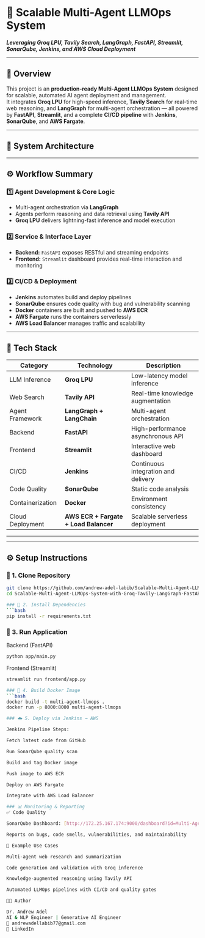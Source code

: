 # 🚀 Scalable Multi-Agent LLMOps System  
**_Leveraging Groq LPU, Tavily Search, LangGraph, FastAPI, Streamlit, SonarQube, Jenkins, and AWS Cloud Deployment_**

---

## 📘 Overview
This project is an **production-ready Multi-Agent LLMOps System** designed for scalable, automated AI agent deployment and management.  
It integrates **Groq LPU** for high-speed inference, **Tavily Search** for real-time web reasoning, and **LangGraph** for multi-agent orchestration — all powered by **FastAPI**, **Streamlit**, and a complete **CI/CD pipeline** with **Jenkins**, **SonarQube**, and **AWS Fargate**.

---

## 🧠 System Architecture


---

## ⚙️ Workflow Summary

### 1️⃣ Agent Development & Core Logic
- Multi-agent orchestration via **LangGraph**
- Agents perform reasoning and data retrieval using **Tavily API**
- **Groq LPU** delivers lightning-fast inference and model execution

### 2️⃣ Service & Interface Layer
- **Backend:** `FastAPI` exposes RESTful and streaming endpoints
- **Frontend:** `Streamlit` dashboard provides real-time interaction and monitoring

### 3️⃣ CI/CD & Deployment
- **Jenkins** automates build and deploy pipelines
- **SonarQube** ensures code quality with bug and vulnerability scanning
- **Docker** containers are built and pushed to **AWS ECR**
- **AWS Fargate** runs the containers serverlessly
- **AWS Load Balancer** manages traffic and scalability

---

## 🧰 Tech Stack

| Category | Technology | Description |
|-----------|-------------|-------------|
| LLM Inference | **Groq LPU** | Low-latency model inference |
| Web Search | **Tavily API** | Real-time knowledge augmentation |
| Agent Framework | **LangGraph + LangChain** | Multi-agent orchestration |
| Backend | **FastAPI** | High-performance asynchronous API |
| Frontend | **Streamlit** | Interactive web dashboard |
| CI/CD | **Jenkins** | Continuous integration and delivery |
| Code Quality | **SonarQube** | Static code analysis |
| Containerization | **Docker** | Environment consistency |
| Cloud Deployment | **AWS ECR + Fargate + Load Balancer** | Scalable serverless deployment |

---


---

## ⚙️ Setup Instructions

### 🧱 1. Clone Repository
```bash
git clone https://github.com/andrew-adel-labib/Scalable-Multi-Agent-LLMOps-System-with-Groq-Tavily-LangGraph-FastAPI-Streamlit-CICD-AWS-Deployment.git
cd Scalable-Multi-Agent-LLMOps-System-with-Groq-Tavily-LangGraph-FastAPI-Streamlit-CICD-AWS-Deployment

### 🐍 2. Install Dependencies
```bash
pip install -r requirements.txt
```
### 🧩 3. Run Application
Backend (FastAPI)
```bash
python app/main.py
```
Frontend (Streamlit)
```bash
streamlit run frontend/app.py

### 🐳 4. Build Docker Image
```bash
docker build -t multi-agent-llmops .
docker run -p 8000:8000 multi-agent-llmops

### ☁️ 5. Deploy via Jenkins → AWS

Jenkins Pipeline Steps:

Fetch latest code from GitHub

Run SonarQube quality scan

Build and tag Docker image

Push image to AWS ECR

Deploy on AWS Fargate

Integrate with AWS Load Balancer

### 📊 Monitoring & Reporting
✅ Code Quality

SonarQube Dashboard: [http://172.25.167.174:9000/dashboard?id=Multi-Agent-LLMOps]

Reports on bugs, code smells, vulnerabilities, and maintainability

🧠 Example Use Cases

Multi-agent web research and summarization

Code generation and validation with Groq inference

Knowledge-augmented reasoning using Tavily API

Automated LLMOps pipelines with CI/CD and quality gates

👨‍💻 Author

Dr. Andrew Adel
AI & NLP Engineer | Generative AI Engineer
📧 andrewadellabib77@gmail.com
🔗 LinkedIn
